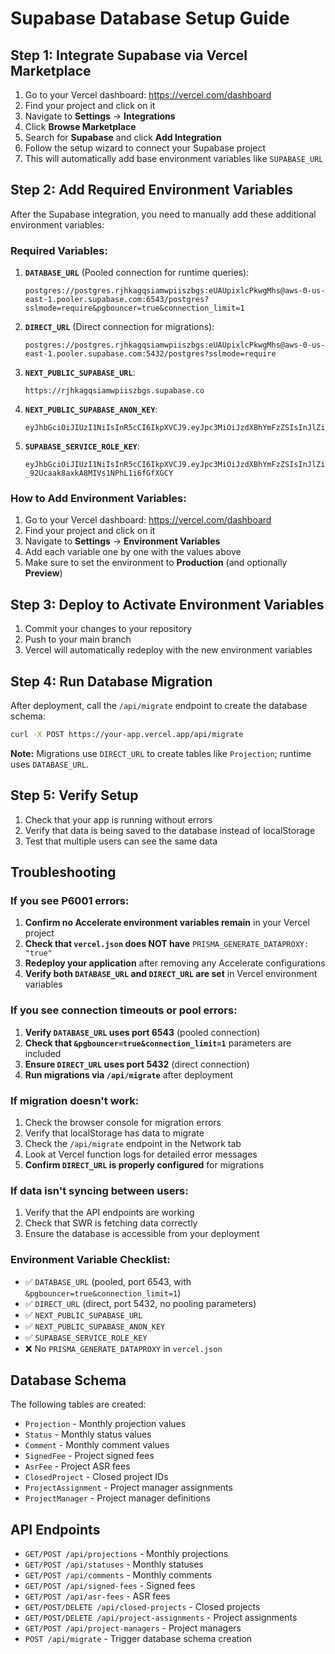 # Supabase Database Setup Guide

## Step 1: Integrate Supabase via Vercel Marketplace

1. Go to your Vercel dashboard: https://vercel.com/dashboard
2. Find your project and click on it
3. Navigate to **Settings** → **Integrations**
4. Click **Browse Marketplace**
5. Search for **Supabase** and click **Add Integration**
6. Follow the setup wizard to connect your Supabase project
7. This will automatically add base environment variables like `SUPABASE_URL`

## Step 2: Add Required Environment Variables

After the Supabase integration, you need to manually add these additional environment variables:

### Required Variables:

1. **`DATABASE_URL`** (Pooled connection for runtime queries):
   ```
   postgres://postgres.rjhkagqsiamwpiiszbgs:eUAUpixlcPkwgMhs@aws-0-us-east-1.pooler.supabase.com:6543/postgres?sslmode=require&pgbouncer=true&connection_limit=1
   ```

2. **`DIRECT_URL`** (Direct connection for migrations):
   ```
   postgres://postgres.rjhkagqsiamwpiiszbgs:eUAUpixlcPkwgMhs@aws-0-us-east-1.pooler.supabase.com:5432/postgres?sslmode=require
   ```

3. **`NEXT_PUBLIC_SUPABASE_URL`**:
   ```
   https://rjhkagqsiamwpiiszbgs.supabase.co
   ```

4. **`NEXT_PUBLIC_SUPABASE_ANON_KEY`**:
   ```
   eyJhbGciOiJIUzI1NiIsInR5cCI6IkpXVCJ9.eyJpc3MiOiJzdXBhYmFzZSIsInJlZiI6InJqaGthZ3FzaWFtd3BpaXN6YmdzIiwicm9sZSI6ImFub24iLCJpYXQiOjE3NTQ1NzMwNDYsImV4cCI6MjA3MDE0OTA0Nn0.J75QFPOpFGr5PdZ4bEVw3x5KrC2eV9p7xgvkLVjHCe4
   ```

5. **`SUPABASE_SERVICE_ROLE_KEY`**:
   ```
   eyJhbGciOiJIUzI1NiIsInR5cCI6IkpXVCJ9.eyJpc3MiOiJzdXBhYmFzZSIsInJlZiI6InJqaGthZ3FzaWFtd3BpaXN6YmdzIiwicm9sZSI6InNlcnZpY2Vfcm9sZSIsImlhdCI6MTc1NDU3MzA0NiwiZXhwIjoyMDcwMTQ5MDQ2fQ.F0X2jfuUS-_92Ucaak8axkA8MIVs1NPhL1i6fGfXGCY
   ```

### How to Add Environment Variables:

1. Go to your Vercel dashboard: https://vercel.com/dashboard
2. Find your project and click on it
3. Navigate to **Settings** → **Environment Variables**
4. Add each variable one by one with the values above
5. Make sure to set the environment to **Production** (and optionally **Preview**)

## Step 3: Deploy to Activate Environment Variables

1. Commit your changes to your repository
2. Push to your main branch
3. Vercel will automatically redeploy with the new environment variables

## Step 4: Run Database Migration

After deployment, call the `/api/migrate` endpoint to create the database schema:

```bash
curl -X POST https://your-app.vercel.app/api/migrate
```

**Note:** Migrations use `DIRECT_URL` to create tables like `Projection`; runtime uses `DATABASE_URL`.

## Step 5: Verify Setup

1. Check that your app is running without errors
2. Verify that data is being saved to the database instead of localStorage
3. Test that multiple users can see the same data

## Troubleshooting

### If you see P6001 errors:
1. **Confirm no Accelerate environment variables remain** in your Vercel project
2. **Check that `vercel.json` does NOT have** `PRISMA_GENERATE_DATAPROXY: "true"`
3. **Redeploy your application** after removing any Accelerate configurations
4. **Verify both `DATABASE_URL` and `DIRECT_URL` are set** in Vercel environment variables

### If you see connection timeouts or pool errors:
1. **Verify `DATABASE_URL` uses port 6543** (pooled connection)
2. **Check that `&pgbouncer=true&connection_limit=1`** parameters are included
3. **Ensure `DIRECT_URL` uses port 5432** (direct connection)
4. **Run migrations via `/api/migrate`** after deployment

### If migration doesn't work:
1. Check the browser console for migration errors
2. Verify that localStorage has data to migrate
3. Check the `/api/migrate` endpoint in the Network tab
4. Look at Vercel function logs for detailed error messages
5. **Confirm `DIRECT_URL` is properly configured** for migrations

### If data isn't syncing between users:
1. Verify that the API endpoints are working
2. Check that SWR is fetching data correctly
3. Ensure the database is accessible from your deployment

### Environment Variable Checklist:
- ✅ `DATABASE_URL` (pooled, port 6543, with `&pgbouncer=true&connection_limit=1`)
- ✅ `DIRECT_URL` (direct, port 5432, no pooling parameters)
- ✅ `NEXT_PUBLIC_SUPABASE_URL`
- ✅ `NEXT_PUBLIC_SUPABASE_ANON_KEY`
- ✅ `SUPABASE_SERVICE_ROLE_KEY`
- ❌ No `PRISMA_GENERATE_DATAPROXY` in `vercel.json`

## Database Schema

The following tables are created:

- `Projection` - Monthly projection values
- `Status` - Monthly status values  
- `Comment` - Monthly comment values
- `SignedFee` - Project signed fees
- `AsrFee` - Project ASR fees
- `ClosedProject` - Closed project IDs
- `ProjectAssignment` - Project manager assignments
- `ProjectManager` - Project manager definitions

## API Endpoints

- `GET/POST /api/projections` - Monthly projections
- `GET/POST /api/statuses` - Monthly statuses
- `GET/POST /api/comments` - Monthly comments
- `GET/POST /api/signed-fees` - Signed fees
- `GET/POST /api/asr-fees` - ASR fees
- `GET/POST/DELETE /api/closed-projects` - Closed projects
- `GET/POST/DELETE /api/project-assignments` - Project assignments
- `GET/POST /api/project-managers` - Project managers
- `POST /api/migrate` - Trigger database schema creation 